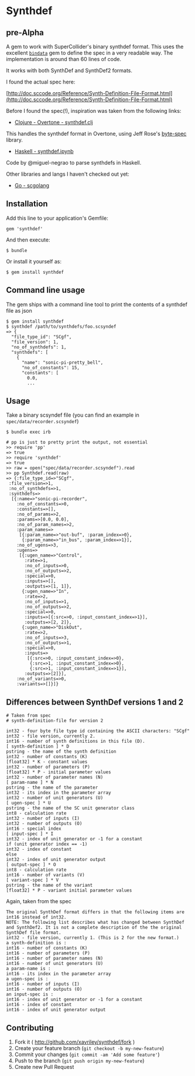 # Synthdef

## pre-Alpha

A gem to work with SuperCollider's binary synthdef format. This uses the excellent [`bindata`](https://github.com/dmendel/bindata) gem to define the spec in a very readable way. The implementation is around than 60 lines of code.

It works with both SynthDef and SynthDef2 formats.

I found the actual spec here:

[http://doc.sccode.org/Reference/Synth-Definition-File-Format.html](http://doc.sccode.org/Reference/Synth-Definition-File-Format.html)

Before I found the spec(!), inspiration was taken from the following links:

- [Clojure - Overtone - synthdef.clj](https://github.com/overtone/overtone/blob/master/src/overtone/sc/machinery/synthdef.clj)

This handles the synthdef format in Overtone, using Jeff Rose's [byte-spec](https://github.com/overtone/byte-spec) library.

- [Haskell - synthdef.ipynb](https://gist.github.com/miguel-negrao/8d71807afb513412d780)

Code by @miguel-negrao to parse synthdefs in Haskell.

Other libraries and langs I haven't checked out yet:

- [Go - scgolang](https://github.com/scgolang/sc/blob/master/synthdef.go)

## Installation

Add this line to your application's Gemfile:

    gem 'synthdef'

And then execute:

    $ bundle

Or install it yourself as:

    $ gem install synthdef

## Command line usage

The gem ships with a command line tool to print the contents of a synthdef file as json

```
$ gem install synthdef
$ synthdef /path/to/synthdefs/foo.scsyndef
=> {
  "file_type_id": "SCgf",
  "file_version": 1,
  "no_of_synthdefs": 1,
  "synthdefs": [
    {
      "name": "sonic-pi-pretty_bell",
      "no_of_constants": 15,
      "constants": [
        0.0,
        ...
```

## Usage

Take a binary scsyndef file (you can find an example in `spec/data/recorder.scsyndef`)

```
$ bundle exec irb

# pp is just to pretty print the output, not essential
>> require 'pp'
=> true
>> require 'synthdef'
=> true
>> raw = open("spec/data/recorder.scsyndef").read
>> pp Synthdef.read(raw)
=> {:file_type_id=>"SCgf",
 :file_version=>1,
 :no_of_synthdefs=>1,
 :synthdefs=>
  [{:name=>"sonic-pi-recorder",
    :no_of_constants=>0,
    :constants=>[],
    :no_of_params=>2,
    :params=>[0.0, 0.0],
    :no_of_param_names=>2,
    :param_names=>
     [{:param_name=>"out-buf", :param_index=>0},
      {:param_name=>"in_bus", :param_index=>1}],
    :no_of_ugens=>3,
    :ugens=>
     [{:ugen_name=>"Control",
       :rate=>1,
       :no_of_inputs=>0,
       :no_of_outputs=>2,
       :special=>0,
       :inputs=>[],
       :outputs=>[1, 1]},
      {:ugen_name=>"In",
       :rate=>2,
       :no_of_inputs=>1,
       :no_of_outputs=>2,
       :special=>0,
       :inputs=>[{:src=>0, :input_constant_index=>1}],
       :outputs=>[2, 2]},
      {:ugen_name=>"DiskOut",
       :rate=>2,
       :no_of_inputs=>3,
       :no_of_outputs=>1,
       :special=>0,
       :inputs=>
        [{:src=>0, :input_constant_index=>0},
         {:src=>1, :input_constant_index=>0},
         {:src=>1, :input_constant_index=>1}],
       :outputs=>[2]}],
    :no_of_variants=>0,
    :variants=>[]}]}
```

## Differences between SynthDef versions 1 and 2

```
# Taken from spec
# synth-definition-file for version 2

int32 - four byte file type id containing the ASCII characters: "SCgf"
int32 - file version, currently 2.
int16 - number of synth definitions in this file (D).
[ synth-definition ] * D
pstring - the name of the synth definition
int32 - number of constants (K)
[float32] * K - constant values
int32 - number of parameters (P)
[float32] * P - initial parameter values
int32 - number of parameter names (N)
[ param-name ] * N
pstring - the name of the parameter
int32 - its index in the parameter array
int32 - number of unit generators (U)
[ ugen-spec ] * U
pstring - the name of the SC unit generator class
int8 - calculation rate
int32 - number of inputs (I)
int32 - number of outputs (O)
int16 - special index
[ input-spec ] * I
int32 - index of unit generator or -1 for a constant
if (unit generator index == -1)
int32 - index of constant
else
int32 - index of unit generator output
[ output-spec ] * O
int8 - calculation rate
int16 - number of variants (V)
[ variant-spec ] * V
pstring - the name of the variant
[float32] * P - variant initial parameter values
```

Again, taken from the spec

```
The original SynthDef format differs in that the following items are int16 instead of int32.
NOTE: The following list describes what has changed between SynthDef and SynthDef2. It is not a complete description of the the original SynthDef file format.
int32 - file version, currently 1. (This is 2 for the new format.)
a synth-definition is :
int16 - number of constants (K)
int16 - number of parameters (P)
int16 - number of parameter names (N)
int16 - number of unit generators (U)
a param-name is :
int16 - its index in the parameter array
a ugen-spec is :
int16 - number of inputs (I)
int16 - number of outputs (O)
an input-spec is :
int16 - index of unit generator or -1 for a constant
int16 - index of constant
int16 - index of unit generator output
```

## Contributing

1. Fork it ( http://github.com/xavriley/synthdef/fork )
2. Create your feature branch (`git checkout -b my-new-feature`)
3. Commit your changes (`git commit -am 'Add some feature'`)
4. Push to the branch (`git push origin my-new-feature`)
5. Create new Pull Request

